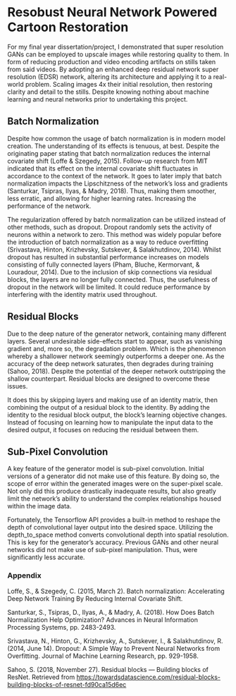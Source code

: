 # Resobust Neural Network Powered Cartoon Restoration

For my final year dissertation/project, I demonstrated that super resolution GANs can be employed to upscale images while restoring quality to them. In form of reducing production and video encoding artifacts on stills taken from said videos. By adopting an enhanced deep residual network super resolution (EDSR) network, altering its architecture and applying it to a real-world problem. Scaling images 4x their initial resolution, then restoring clarity and detail to the stills. Despite knowing nothing about machine learning and neural networks prior to undertaking this project.

## Batch Normalization
Despite how common the usage of batch normalization is in modern model creation. The understanding of its effects is tenuous, at best. Despite the originating paper stating that batch normalization reduces the internal covariate shift (Loffe & Szegedy, 2015). Follow-up research from MIT indicated that its effect on the internal covariate shift fluctuates in accordance to the context of the network. It goes to later imply that batch normalization impacts the Lipschitzness of the network’s loss and gradients (Santurkar, Tsipras, Ilyas, & Madry, 2018). Thus, making them smoother, less erratic, and allowing for higher learning rates. Increasing the performance of the network.

The regularization offered by batch normalization can be utilized instead of other methods, such as dropout. Dropout randomly sets the activity of neurons within a network to zero. This method was widely popular before the introduction of batch normalization as a way to reduce overfitting (Srivastava, Hinton, Krizhevsky, Sutskever, & Salakhutdinov, 2014). Whilst dropout has resulted in substantial performance increases on models consisting of fully connected layers (Pham, Bluche, Kermorvant, & Louradour, 2014). Due to the inclusion of skip connections via residual blocks, the layers are no longer fully connected. Thus, the usefulness of dropout in the network will be limited. It could reduce performance by interfering with the identity matrix used throughout.

## Residual Blocks
Due to the deep nature of the generator network, containing many different layers. Several undesirable side-effects start to appear, such as vanishing gradient and, more so, the degradation problem. Which is the phenomenon whereby a shallower network seemingly outperforms a deeper one. As the accuracy of the deep network saturates, then degrades during training (Sahoo, 2018). Despite the potential of the deeper network outstripping the shallow counterpart. Residual blocks are designed to overcome these issues.

It does this by skipping layers and making use of an identity matrix, then combining the output of a residual block to the identity. By adding the identity to the residual block output, the block’s learning objective changes. Instead of focusing on learning how to manipulate the input data to the desired output, it focuses on reducing the residual between them.

## Sub-Pixel Convolution
A key feature of the generator model is sub-pixel convolution. Initial versions of a generator did not make use of this feature. By doing so, the scope of error within the generated images were on the super-pixel scale. Not only did this produce drastically inadequate results, but also greatly limit the network’s ability to understand the complex relationships housed within the image data.

Fortunately, the Tensorflow API provides a built-in method to reshape the depth of convolutional layer output into the desired space. Utilizing the depth_to_space method converts convolutional depth into spatial resolution. This is key for the generator’s accuracy. Previous GANs and other neural networks did not make use of sub-pixel manipulation. Thus, were significantly less accurate.

### Appendix
Loffe, S., & Szegedy, C. (2015, March 2). Batch normalization: Accelerating Deep Network Training By Reducing Internal Covariate Shift.

Santurkar, S., Tsipras, D., Ilyas, A., & Madry, A. (2018). How Does Batch Normalization Help Optimization? Advances in Neural Information Processing Systems, pp. 2483-2493.

Srivastava, N., Hinton, G., Krizhevsky, A., Sutskever, I., & Salakhutdinov, R. (2014, June 14). Dropout: A Simple Way to Prevent Neural Networks from Overfitting. Journal of Machine Learning Research, pp. 929-1958.

Sahoo, S. (2018, November 27). Residual blocks — Building blocks of ResNet. Retrieved from https://towardsdatascience.com/residual-blocks-building-blocks-of-resnet-fd90ca15d6ec
